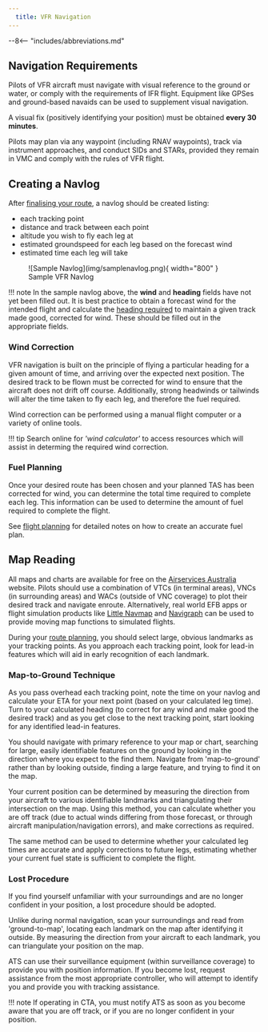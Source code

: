 ```yaml
---
  title: VFR Navigation
---
```


--8<-- "includes/abbreviations.md"

## Navigation Requirements
Pilots of VFR aircraft must navigate with visual reference to the ground or water, or comply with the requirements of IFR flight. Equipment like GPSes and ground-based navaids can be used to supplement visual navigation.

A visual fix (positively identifying your position) must be obtained **every 30 minutes**.

Pilots may plan via any waypoint (including RNAV waypoints), track via instrument approaches, and conduct SIDs and STARs, provided they remain in VMC and comply with the rules of VFR flight.

## Creating a Navlog
After [finalising your route](../flight-planning/routeselection.md#vfr-route-selection), a navlog should be created listing:

- each tracking point
- distance and track between each point
- altitude you wish to fly each leg at
- estimated groundspeed for each leg based on the forecast wind
- estimated time each leg will take

<figure markdown> 
  ![Sample Navlog](img/samplenavlog.png){ width="800" }
  <figcaption>Sample VFR Navlog</figcaption>
</figure>

!!! note
    In the sample navlog above, the **wind** and **heading** fields have not yet been filled out. It is best practice to obtain a forecast wind for the intended flight and calculate the [heading required](#wind-correction) to maintain a given track made good, corrected for wind. These should be filled out in the appropriate fields.

### Wind Correction
VFR navigation is built on the principle of flying a particular heading for a given amount of time, and arriving over the expected next position. The desired track to be flown must be corrected for wind to ensure that the aircraft does not drift off course. Additionally, strong headwinds or tailwinds will alter the time taken to fly each leg, and therefore the fuel required.

Wind correction can be performed using a manual flight computer or a variety of online tools. 

!!! tip
    Search online for *'wind calculator'* to access resources which will assist in determing the required wind correction.

### Fuel Planning
Once your desired route has been chosen and your planned TAS has been corrected for wind, you can determine the total time required to complete each leg. This information can be used to determine the amount of fuel required to complete the flight.

See [flight planning](../flight-planning/fuelplanning.md) for detailed notes on how to create an accurate fuel plan.

## Map Reading
All maps and charts are available for free on the [Airservices Australia](https://www.airservicesaustralia.com/aip/aip.asp) website. Pilots should use a combination of VTCs (in terminal areas), VNCs (in surrounding areas) and WACs (outside of VNC coverage) to plot their desired track and navigate enroute. Alternatively, real world EFB apps or flight simulation products like [Little Navmap](https://littlenavmap.org) and [Navigraph](https://navigraph.com/) can be used to provide moving map functions to simulated flights.

During your [route planning](../flight-planning/routeselection.md#vfr-route-selection), you should select large, obvious landmarks as your tracking points. As you approach each tracking point, look for lead-in features which will aid in early recognition of each landmark. 

### Map-to-Ground Technique
As you pass overhead each tracking point, note the time on your navlog and calculate your ETA for your next point (based on your calculated leg time). Turn to your calculated heading (to correct for any wind and make good the desired track) and as you get close to the next tracking point, start looking for any identified lead-in features.

You should navigate with primary reference to your map or chart, searching for large, easily identifiable features on the ground by looking in the direction where you expect to the find them. Navigate from 'map-to-ground' rather than by looking outside, finding a large feature, and trying to find it on the map.

Your current position can be determined by measuring the direction from your aircraft to various identifiable landmarks and triangulating their intersection on the map. Using this method, you can calculate whether you are off track (due to actual winds differing from those forecast, or through aircraft manipulation/navigation errors), and make corrections as required.

The same method can be used to determine whether your calculated leg times are accurate and apply corrections to future legs, estimating whether your current fuel state is sufficient to complete the flight.

### Lost Procedure
If you find yourself unfamiliar with your surroundings and are no longer confident in your position, a lost procedure should be adopted.

Unlike during normal navigation, scan your surroundings and read from 'ground-to-map', locating each landmark on the map after identifying it outside. By measuring the direction from your aircraft to each landmark, you can triangulate your position on the map.

ATS can use their surveillance equipment (within surveillance coverage) to provide you with position information. If you become lost, request assistance from the most appropriate controller, who will attempt to identify you and provide you with tracking assistance.

!!! note
    If operating in CTA, you must notify ATS as soon as you become aware that you are off track, or if you are no longer confident in your position.